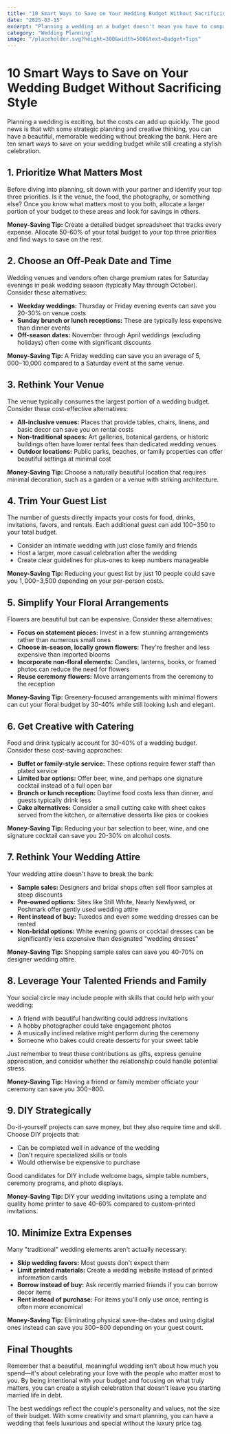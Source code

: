```yaml
---
title: "10 Smart Ways to Save on Your Wedding Budget Without Sacrificing Style"
date: "2025-03-15"
excerpt: "Planning a wedding on a budget doesn't mean you have to compromise on elegance. Discover practical tips to cut costs while maintaining a stylish celebration."
category: "Wedding Planning"
image: "/placeholder.svg?height=300&width=500&text=Budget+Tips"
---
```


# 10 Smart Ways to Save on Your Wedding Budget Without Sacrificing Style

Planning a wedding is exciting, but the costs can add up quickly. The good news is that with some strategic planning and creative thinking, you can have a beautiful, memorable wedding without breaking the bank. Here are ten smart ways to save on your wedding budget while still creating a stylish celebration.

## 1. Prioritize What Matters Most

Before diving into planning, sit down with your partner and identify your top three priorities. Is it the venue, the food, the photography, or something else? Once you know what matters most to you both, allocate a larger portion of your budget to these areas and look for savings in others.

**Money-Saving Tip:** Create a detailed budget spreadsheet that tracks every expense. Allocate 50-60% of your total budget to your top three priorities and find ways to save on the rest.

## 2. Choose an Off-Peak Date and Time

Wedding venues and vendors often charge premium rates for Saturday evenings in peak wedding season (typically May through October). Consider these alternatives:

- **Weekday weddings:** Thursday or Friday evening events can save you 20-30% on venue costs
- **Sunday brunch or lunch receptions:** These are typically less expensive than dinner events
- **Off-season dates:** November through April weddings (excluding holidays) often come with significant discounts

**Money-Saving Tip:** A Friday wedding can save you an average of $5,000-$10,000 compared to a Saturday event at the same venue.

## 3. Rethink Your Venue

The venue typically consumes the largest portion of a wedding budget. Consider these cost-effective alternatives:

- **All-inclusive venues:** Places that provide tables, chairs, linens, and basic decor can save you on rental costs
- **Non-traditional spaces:** Art galleries, botanical gardens, or historic buildings often have lower rental fees than dedicated wedding venues
- **Outdoor locations:** Public parks, beaches, or family properties can offer beautiful settings at minimal cost

**Money-Saving Tip:** Choose a naturally beautiful location that requires minimal decoration, such as a garden or a venue with striking architecture.

## 4. Trim Your Guest List

The number of guests directly impacts your costs for food, drinks, invitations, favors, and rentals. Each additional guest can add $100-$350 to your total budget.

- Consider an intimate wedding with just close family and friends
- Host a larger, more casual celebration after the wedding
- Create clear guidelines for plus-ones to keep numbers manageable

**Money-Saving Tip:** Reducing your guest list by just 10 people could save you $1,000-$3,500 depending on your per-person costs.

## 5. Simplify Your Floral Arrangements

Flowers are beautiful but can be expensive. Consider these alternatives:

- **Focus on statement pieces:** Invest in a few stunning arrangements rather than numerous small ones
- **Choose in-season, locally grown flowers:** They're fresher and less expensive than imported blooms
- **Incorporate non-floral elements:** Candles, lanterns, books, or framed photos can reduce the need for flowers
- **Reuse ceremony flowers:** Move arrangements from the ceremony to the reception

**Money-Saving Tip:** Greenery-focused arrangements with minimal flowers can cut your floral budget by 30-40% while still looking lush and elegant.

## 6. Get Creative with Catering

Food and drink typically account for 30-40% of a wedding budget. Consider these cost-saving approaches:

- **Buffet or family-style service:** These options require fewer staff than plated service
- **Limited bar options:** Offer beer, wine, and perhaps one signature cocktail instead of a full open bar
- **Brunch or lunch reception:** Daytime food costs less than dinner, and guests typically drink less
- **Cake alternatives:** Consider a small cutting cake with sheet cakes served from the kitchen, or alternative desserts like pies or cookies

**Money-Saving Tip:** Reducing your bar selection to beer, wine, and one signature cocktail can save you 20-30% on alcohol costs.

## 7. Rethink Your Wedding Attire

Your wedding attire doesn't have to break the bank:

- **Sample sales:** Designers and bridal shops often sell floor samples at steep discounts
- **Pre-owned options:** Sites like Still White, Nearly Newlywed, or Poshmark offer gently used wedding attire
- **Rent instead of buy:** Tuxedos and even some wedding dresses can be rented
- **Non-bridal options:** White evening gowns or cocktail dresses can be significantly less expensive than designated "wedding dresses"

**Money-Saving Tip:** Shopping sample sales can save you 40-70% on designer wedding attire.

## 8. Leverage Your Talented Friends and Family

Your social circle may include people with skills that could help with your wedding:

- A friend with beautiful handwriting could address invitations
- A hobby photographer could take engagement photos
- A musically inclined relative might perform during the ceremony
- Someone who bakes could create desserts for your sweet table

Just remember to treat these contributions as gifts, express genuine appreciation, and consider whether the relationship could handle potential stress.

**Money-Saving Tip:** Having a friend or family member officiate your ceremony can save you $300-$800.

## 9. DIY Strategically

Do-it-yourself projects can save money, but they also require time and skill. Choose DIY projects that:

- Can be completed well in advance of the wedding
- Don't require specialized skills or tools
- Would otherwise be expensive to purchase

Good candidates for DIY include welcome bags, simple table numbers, ceremony programs, and photo displays.

**Money-Saving Tip:** DIY your wedding invitations using a template and quality home printer to save 40-60% compared to custom-printed invitations.

## 10. Minimize Extra Expenses

Many "traditional" wedding elements aren't actually necessary:

- **Skip wedding favors:** Most guests don't expect them
- **Limit printed materials:** Create a wedding website instead of printed information cards
- **Borrow instead of buy:** Ask recently married friends if you can borrow decor items
- **Rent instead of purchase:** For items you'll only use once, renting is often more economical

**Money-Saving Tip:** Eliminating physical save-the-dates and using digital ones instead can save you $300-$800 depending on your guest count.

## Final Thoughts

Remember that a beautiful, meaningful wedding isn't about how much you spend—it's about celebrating your love with the people who matter most to you. By being intentional with your budget and focusing on what truly matters, you can create a stylish celebration that doesn't leave you starting married life in debt.

The best weddings reflect the couple's personality and values, not the size of their budget. With some creativity and smart planning, you can have a wedding that feels luxurious and special without the luxury price tag.
